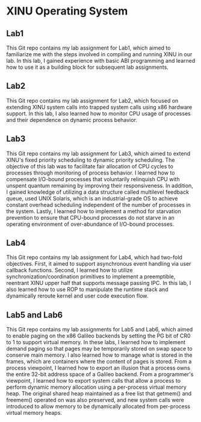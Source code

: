 # XINU Operating System

## Lab1

This Git repo contains my lab assignment for Lab1, which aimed to familiarize me with the steps involved in compiling and running XINU in our lab. In this lab, I gained experience with basic ABI programming and learned how to use it as a building block for subsequent lab assignments.

## Lab2

This Git repo contains my lab assignment for Lab2, which focused on extending XINU system calls into trapped system calls using x86 hardware support. In this lab, I also learned how to monitor CPU usage of processes and their dependence on dynamic process behavior.

## Lab3

This Git repo contains my lab assignment for Lab3, which aimed to extend XINU's fixed priority scheduling to dynamic priority scheduling. The objective of this lab was to facilitate fair allocation of CPU cycles to processes through monitoring of process behavior. I learned how to compensate I/O-bound processes that voluntarily relinquish CPU with unspent quantum remaining by improving their responsiveness. In addition, I gained knowledge of utilizing a data structure called multilevel feedback queue, used UNIX Solaris, which is an industrial-grade OS to achieve constant overhead scheduling independent of the number of processes in the system. Lastly, I learned how to implement a method for starvation prevention to ensure that CPU-bound processes do not starve in an operating environment of over-abundance of I/O-bound processes.

## Lab4

This Git repo contains my lab assignment for Lab4, which had two-fold objectives. First, it aimed to support asynchronous event handling via user callback functions. Second, I learned how to utilize synchronization/coordination primitives to implement a preemptible, reentrant XINU upper half that supports message passing IPC. In this lab, I also learned how to use ROP to manipulate the runtime stack and dynamically reroute kernel and user code execution flow.

## Lab5 and Lab6

This Git repo contains my lab assignments for Lab5 and Lab6, which aimed to enable paging on the x86 Galileo backends by setting the PG bit of CR0 to 1 to support virtual memory. In these labs, I learned how to implement demand paging so that pages may be temporarily stored on swap space to conserve main memory. I also learned how to manage what is stored in the frames, which are containers where the content of pages is stored. From a process viewpoint, I learned how to export an illusion that a process owns the entire 32-bit address space of a Galileo backend. From a programmer's viewpoint, I learned how to export system calls that allow a process to perform dynamic memory allocation using a per-process virtual memory heap. The original shared heap maintained as a free list that getmem() and freemem() operated on was also preserved, and new system calls were introduced to allow memory to be dynamically allocated from per-process virtual memory heaps.


